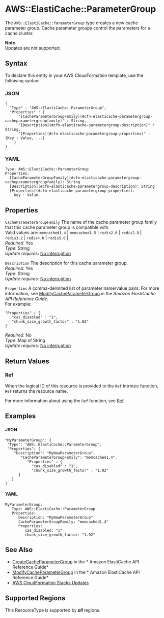 # AWS::ElastiCache::ParameterGroup<a name="aws-properties-elasticache-parameter-group"></a>

The `AWS::ElastiCache::ParameterGroup` type creates a new cache parameter group\. Cache parameter groups control the parameters for a cache cluster\. 

**Note**  
Updates are not supported\.

## Syntax<a name="aws-properties-elasticache-parameter-group-syntax"></a>

To declare this entity in your AWS CloudFormation template, use the following syntax:

### JSON<a name="aws-properties-elasticache-parameter-group-syntax.json"></a>

```
{
  "Type" : "AWS::ElastiCache::ParameterGroup",
  "Properties" : {
      "[CacheParameterGroupFamily](#cfn-elasticache-parametergroup-cacheparametergroupfamily)" : String,
      "[Description](#cfn-elasticache-parametergroup-description)" : String,
      "[Properties](#cfn-elasticache-parametergroup-properties)" : {Key : Value, ...}
    }
}
```

### YAML<a name="aws-properties-elasticache-parameter-group-syntax.yaml"></a>

```
Type: AWS::ElastiCache::ParameterGroup
Properties: 
  [CacheParameterGroupFamily](#cfn-elasticache-parametergroup-cacheparametergroupfamily): String
  [Description](#cfn-elasticache-parametergroup-description): String
  [Properties](#cfn-elasticache-parametergroup-properties): 
    Key : Value
```

## Properties<a name="aws-properties-elasticache-parameter-group-properties"></a>

`CacheParameterGroupFamily`  <a name="cfn-elasticache-parametergroup-cacheparametergroupfamily"></a>
The name of the cache parameter group family that this cache parameter group is compatible with\.  
Valid values are: `memcached1.4` \| `memcached1.5` \| `redis2.6` \| `redis2.8` \| `redis3.2` \| `redis4.0` \| `redis5.0` \|   
*Required*: Yes  
*Type*: String  
*Update requires*: [No interruption](https://docs.aws.amazon.com/AWSCloudFormation/latest/UserGuide/using-cfn-updating-stacks-update-behaviors.html#update-no-interrupt)

`Description`  <a name="cfn-elasticache-parametergroup-description"></a>
The description for this cache parameter group\.  
*Required*: Yes  
*Type*: String  
*Update requires*: [No interruption](https://docs.aws.amazon.com/AWSCloudFormation/latest/UserGuide/using-cfn-updating-stacks-update-behaviors.html#update-no-interrupt)

`Properties`  <a name="cfn-elasticache-parametergroup-properties"></a>
A comma\-delimited list of parameter name/value pairs\. For more information, see [ModifyCacheParameterGroup](https://docs.aws.amazon.com/AmazonElastiCache/latest/APIReference/API_ModifyCacheParameterGroup.html) in the *Amazon ElastiCache API Reference Guide*\.   
For example:   

```
"Properties" : {
   "cas_disabled" : "1",
   "chunk_size_growth_factor" : "1.02"
}
```
*Required*: No  
*Type*: Map of String  
*Update requires*: [No interruption](https://docs.aws.amazon.com/AWSCloudFormation/latest/UserGuide/using-cfn-updating-stacks-update-behaviors.html#update-no-interrupt)

## Return Values<a name="aws-properties-elasticache-parameter-group-return-values"></a>

### Ref<a name="aws-properties-elasticache-parameter-group-return-values-ref"></a>

When the logical ID of this resource is provided to the `Ref` intrinsic function, `Ref` returns the resource name\. 

For more information about using the `Ref` function, see [Ref](https://docs.aws.amazon.com/AWSCloudFormation/latest/UserGuide/intrinsic-function-reference-ref.html)\.

## Examples<a name="aws-properties-elasticache-parameter-group--examples"></a>

### <a name="aws-properties-elasticache-parameter-group--examples--"></a>

#### JSON<a name="aws-properties-elasticache-parameter-group--examples----json"></a>

```
"MyParameterGroup": {
 "Type": "AWS::ElastiCache::ParameterGroup",
 "Properties": {
    "Description": "MyNewParameterGroup",
       "CacheParameterGroupFamily": "memcached1.4",
          "Properties" : {
            "cas_disabled" : "1",
            "chunk_size_growth_factor" : "1.02"
      }
   }
}
```

#### YAML<a name="aws-properties-elasticache-parameter-group--examples----yaml"></a>

```
MyParameterGroup: 
   Type: AWS::ElastiCache::ParameterGroup
   Properties: 
      Description: "MyNewParameterGroup"
      CacheParameterGroupFamily: "memcached1.4"
      Properties: 
         cas_disabled: "1"
         chunk_size_growth_factor: "1.02"
```

## See Also<a name="aws-properties-elasticache-parameter-group--seealso"></a>
+ [CreateCacheParameterGroup](https://docs.aws.amazon.com/AmazonElastiCache/latest/APIReference/API_CreateCacheParameterGroup.html) in the * Amazon ElastiCache API Reference Guide* 
+ [ModifyCacheParameterGroup](https://docs.aws.amazon.com/AmazonElastiCache/latest/APIReference/API_ModifyCacheParameterGroup.html) in the * Amazon ElastiCache API Reference Guide* 
+ [AWS CloudFormation Stacks Updates](https://docs.aws.amazon.com/AWSCloudFormation/latest/UserGuide/using-cfn-updating-stacks.html) 

## Supported Regions

This ResourceType is supported by ***all*** regions.